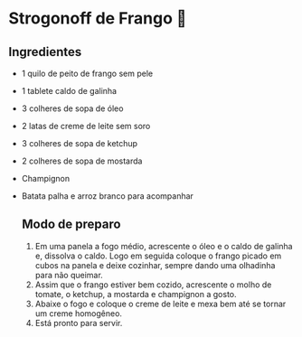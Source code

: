# Strogonoff de Frango :chicken:

## Ingredientes

* 1 quilo de peito de frango sem pele

* 1 tablete caldo de galinha

* 3 colheres de sopa de óleo

* 2 latas de creme de leite sem soro

* 3 colheres de sopa de ketchup

* 2 colheres de sopa de mostarda

* Champignon

* Batata palha e arroz branco para acompanhar

  ## Modo de preparo

  1. Em uma panela a fogo médio, acrescente o óleo e o caldo de galinha e, dissolva o caldo. Logo em seguida coloque  o frango picado em cubos na panela e deixe cozinhar, sempre dando uma olhadinha para não queimar.
  2. Assim que o frango estiver bem cozido, acrescente o molho de tomate, o ketchup, a mostarda e champignon a gosto.
  3. Abaixe o fogo e coloque o creme de leite e mexa bem até se tornar um creme homogêneo.
  4. Está pronto para servir.

